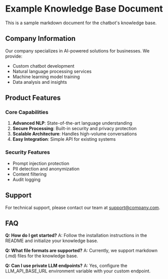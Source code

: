 # Example Knowledge Base Document

This is a sample markdown document for the chatbot's knowledge base.

## Company Information

Our company specializes in AI-powered solutions for businesses. We provide:

- Custom chatbot development
- Natural language processing services
- Machine learning model training
- Data analysis and insights

## Product Features

### Core Capabilities

1. **Advanced NLP**: State-of-the-art language understanding
2. **Secure Processing**: Built-in security and privacy protection
3. **Scalable Architecture**: Handles high-volume conversations
4. **Easy Integration**: Simple API for existing systems

### Security Features

- Prompt injection protection
- PII detection and anonymization
- Content filtering
- Audit logging

## Support

For technical support, please contact our team at support@company.com.

## FAQ

**Q: How do I get started?**
A: Follow the installation instructions in the README and initialize your knowledge base.

**Q: What file formats are supported?**
A: Currently, we support markdown (.md) files for the knowledge base.

**Q: Can I use private LLM endpoints?**
A: Yes, configure the LLM_API_BASE_URL environment variable with your custom endpoint.